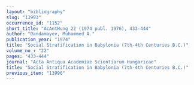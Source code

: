 ```yaml
---
layout: "bibliography"
slug: "13993"
occurrence_id: "1152"
short_title: "AcAntHung 22 (1974 publ. 1976), 433-444"
author: "Dandamayev, Muhammed A."
publication_year: "1974"
title: "Social Stratification in Babylonia (7th-4th Centuries B.C.)"
volume_no_: "22"
pages: "433-444"
journal: "Acta Antiqua Academiae Scientiarum Hungaricae"
title: "Social Stratification in Babylonia (7th-4th Centuries B.C.)"
previous_item: "13996"
---
```

